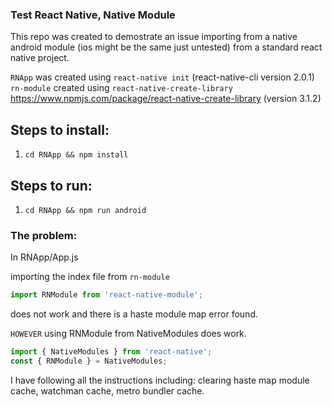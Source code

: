### Test React Native, Native Module

This repo was created to demostrate an issue importing from a native android module (ios might be the same just untested) from a standard react native project.

`RNApp` was created using `react-native init` (react-native-cli version 2.0.1)
`rn-module` created using `react-native-create-library` https://www.npmjs.com/package/react-native-create-library (version 3.1.2)

## Steps to install:
1. `cd RNApp && npm install`

## Steps to run:
1. `cd RNApp && npm run android`

### The problem:

In RNApp/App.js

importing the index file from `rn-module`
```js
import RNModule from 'react-native-module';
```
does not work and there is a haste module map error found.

`HOWEVER` using RNModule from NativeModules does work.

```js
import { NativeModules } from 'react-native';
const { RNModule } = NativeModules;
```

I have following all the instructions including: clearing haste map module cache, watchman cache, metro bundler cache.
